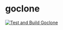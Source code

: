 # goclone
[![Test and Build Goclone](https://github.com/gfed-official/goclone/actions/workflows/docker-publish.yml/badge.svg?branch=main)](https://github.com/gfed-official/goclone/actions/workflows/docker-publish.yml)
